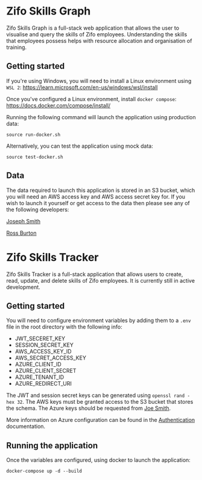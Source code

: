 # Zifo Skills Graph

Zifo Skills Graph is a full-stack web application that allows the user to visualise and query the skills of Zifo employees. Understanding the skills that employees possess helps with resource allocation and organisation of training.

## Getting started

If you're using Windows, you will need to install a Linux environment using `WSL 2`: https://learn.microsoft.com/en-us/windows/wsl/install

Once you've configured a Linux environment, install `docker compose`: https://docs.docker.com/compose/install/

Running the following command will launch the application using production data:
```
source run-docker.sh
```

Alternatively, you can test the application using mock data:
```
source test-docker.sh
```

## Data

The data required to launch this application is stored in an S3 bucket, which you will need an AWS access key and AWS access secret key for. If you wish to launch it yourself or get access to the data then please see any of the following developers:

[Joseph Smith](mailto:joe.smith@zifornd.com)

[Ross Burton](mailto:ross.burton@zifornd.com)
# Zifo Skills Tracker

Zifo Skills Tracker is a full-stack application that allows users to create, read, update, and delete skills of Zifo employees. It is currently still in active development.

## Getting started

You will need to configure environment variables by adding them to a `.env` file in the root directory with the following info:

- JWT_SECERET_KEY
- SESSION_SECRET_KEY
- AWS_ACCESS_KEY_ID
- AWS_SECRET_ACCESS_KEY
- AZURE_CLIENT_ID
- AZURE_CLIENT_SECRET
- AZURE_TENANT_ID
- AZURE_REDIRECT_URI

The JWT and session secret keys can be generated using `openssl rand -hex 32`. The AWS keys must be granted access to the S3 bucket that stores the schema. The Azure keys should be requested from [Joe Smith](mailto:joe.smith@zifornd.com).

More information on Azure configuration can be found in the [Authentication](docs/Authentication.md) documentation.

## Running the application

Once the variables are configured, using docker to launch the application:

```
docker-compose up -d --build
```
